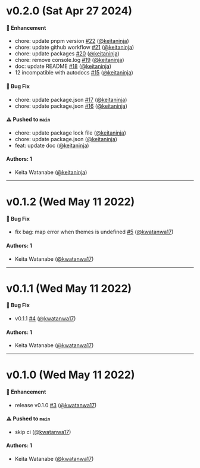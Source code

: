 # v0.2.0 (Sat Apr 27 2024)

#### 🚀 Enhancement

- chore: update pnpm version [#22](https://github.com/keitaninja/storybook-addon-theme-changer/pull/22) ([@keitaninja](https://github.com/keitaninja))
- chore: update github workflow [#21](https://github.com/keitaninja/storybook-addon-theme-changer/pull/21) ([@keitaninja](https://github.com/keitaninja))
- chore: update packages [#20](https://github.com/keitaninja/storybook-addon-theme-changer/pull/20) ([@keitaninja](https://github.com/keitaninja))
- chore: remove console.log [#19](https://github.com/keitaninja/storybook-addon-theme-changer/pull/19) ([@keitaninja](https://github.com/keitaninja))
- doc: update README [#18](https://github.com/keitaninja/storybook-addon-theme-changer/pull/18) ([@keitaninja](https://github.com/keitaninja))
- 12 incompatible with autodocs [#15](https://github.com/keitaninja/storybook-addon-theme-changer/pull/15) ([@keitaninja](https://github.com/keitaninja))

#### 🐛 Bug Fix

- chore: update package.json [#17](https://github.com/keitaninja/storybook-addon-theme-changer/pull/17) ([@keitaninja](https://github.com/keitaninja))
- chore: update package.json [#16](https://github.com/keitaninja/storybook-addon-theme-changer/pull/16) ([@keitaninja](https://github.com/keitaninja))

#### ⚠️ Pushed to `main`

- chore: update package lock file ([@keitaninja](https://github.com/keitaninja))
- chore: update package.json ([@keitaninja](https://github.com/keitaninja))
- feat: update doc ([@keitaninja](https://github.com/keitaninja))

#### Authors: 1

- Keita Watanabe ([@keitaninja](https://github.com/keitaninja))

---

# v0.1.2 (Wed May 11 2022)

#### 🐛 Bug Fix

- fix bag: map error when themes is undefined [#5](https://github.com/kwatanwa17/storybook-addon-theme-changer/pull/5) ([@kwatanwa17](https://github.com/kwatanwa17))

#### Authors: 1

- Keita Watanabe ([@kwatanwa17](https://github.com/kwatanwa17))

---

# v0.1.1 (Wed May 11 2022)

#### 🐛 Bug Fix

- v0.1.1 [#4](https://github.com/kwatanwa17/storybook-addon-theme-changer/pull/4) ([@kwatanwa17](https://github.com/kwatanwa17))

#### Authors: 1

- Keita Watanabe ([@kwatanwa17](https://github.com/kwatanwa17))

---

# v0.1.0 (Wed May 11 2022)

#### 🚀 Enhancement

- release v0.1.0 [#3](https://github.com/kwatanwa17/storybook-addon-theme-changer/pull/3) ([@kwatanwa17](https://github.com/kwatanwa17))

#### ⚠️ Pushed to `main`

- skip ci ([@kwatanwa17](https://github.com/kwatanwa17))

#### Authors: 1

- Keita Watanabe ([@kwatanwa17](https://github.com/kwatanwa17))
